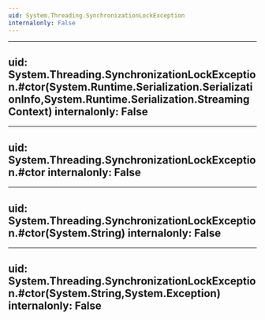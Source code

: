 ```yaml
---
uid: System.Threading.SynchronizationLockException
internalonly: False
---
```


---
uid: System.Threading.SynchronizationLockException.#ctor(System.Runtime.Serialization.SerializationInfo,System.Runtime.Serialization.StreamingContext)
internalonly: False
---

---
uid: System.Threading.SynchronizationLockException.#ctor
internalonly: False
---

---
uid: System.Threading.SynchronizationLockException.#ctor(System.String)
internalonly: False
---

---
uid: System.Threading.SynchronizationLockException.#ctor(System.String,System.Exception)
internalonly: False
---
